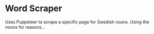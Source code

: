 # Word Scraper

Uses Puppeteer to scrape a specific page for Swedish nouns. Using the nouns for reasons...
